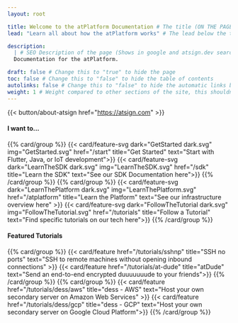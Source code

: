 ```yaml
---
layout: root

title: Welcome to the atPlatform Documentation # The title (ON THE PAGE)
lead: "Learn all about how the atPlatform works" # The lead below the title (ON THE PAGE)

description:
  | # SEO Description of the page (Shows in google and atsign.dev search)
  Documentation for the atPlatform.

draft: false # Change this to "true" to hide the page
toc: false # Change this to "false" to hide the table of contents
autolinks: false # Change this to "false" to hide the automatic links below your content
weight: 1 # Weight compared to other sections of the site, this shouldn't affect anything on the facade
---
```


{{< button/about-atsign href="https://atsign.com" >}}

#### I want to...

{{% card/group %}}
{{< card/feature-svg dark="GetStarted dark.svg" img="GetStarted.svg" href="/start" title="Get Started" text="Start with Flutter, Java, or IoT development">}}
{{< card/feature-svg dark="LearnTheSDK dark.svg" img="LearnTheSDK.svg" href="/sdk" title="Learn the SDK" text="See our SDK Documentation here">}}
{{% /card/group %}}
{{% card/group %}}
{{< card/feature-svg dark="LearnThePlatform dark.svg" img="LearnThePlatform.svg" href="/atplatform" title="Learn the Platform" text="See our infrastructure overview here" >}}
{{< card/feature-svg dark="FollowTheTutorial dark.svg" img="FollowTheTutorial.svg" href="/tutorials" title="Follow a Tutorial" text="Find specific tutorials on our tech here">}}
{{% /card/group %}}

#### Featured Tutorials

{{% card/group %}}
{{< card/feature href="/tutorials/sshnp" title="SSH no ports" text="SSH to remote machines without opening inbound connections" >}}
{{< card/feature href="/tutorials/at-dude" title="atDude" text="Send an end-to-end encrypted duuuuuuude to your friends">}}
{{% /card/group %}}
{{% card/group %}}
{{< card/feature href="/tutorials/dess/aws" title="dess - AWS" text="Host your own secondary server on Amazon Web Services" >}}
{{< card/feature href="/tutorials/dess/gcp" title="dess - GCP" text="Host your own secondary server on Google Cloud Platform">}}
{{% /card/group %}}

